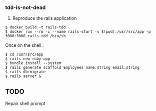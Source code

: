 ### tdd-is-not-dead

1. Reproduce the rails application

```
$ docker build -t rails-tdd .
$ docker run --rm -i --name rails-start -v $(pwd):/usr/src/app -p 3000:3000 rails-tdd /bin/sh
```

Once on the shell :

```
$ cd /usr/src/app
$ rails new ruby-app
$ bundle install --system
$ rails generate scaffold Employees name:string email:string
$ rails db:migrate
$ rails server &
```

## TODO

Repair shell prompt
